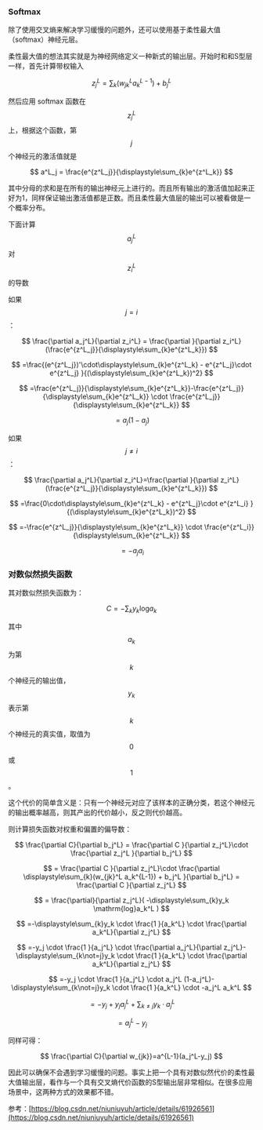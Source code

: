 ### Softmax

除了使用交叉熵来解决学习缓慢的问题外，还可以使用基于柔性最大值（softmax）神经元层。

柔性最大值的想法其实就是为神经网络定义一种新式的输出层。开始时和和S型层一样，首先计算带权输入


$$
z^L_j=\displaystyle\sum_{k}(w_{jk}^L a_k^{L-1}) + b_j^L
$$


然后应用 softmax 函数在$$z^L_j$$上，根据这个函数，第$$j$$个神经元的激活值就是


$$
a^L_j = \frac{e^{z^L_j}}{\displaystyle\sum_{k}e^{z^L_k}}
$$


其中分母的求和是在所有的输出神经元上进行的。而且所有输出的激活值加起来正好为1，同样保证输出激活值都是正数。而且柔性最大值层的输出可以被看做是一个概率分布。

下面计算$$a^L_j$$对$$z_i^L$$的导数

如果$$j=i$$：


$$
\frac{\partial a_j^L}{\partial z_i^L} = \frac{\partial }{\partial z_i^L}(\frac{e^{z^L_j}}{\displaystyle\sum_{k}e^{z^L_k}})
$$



$$
=\frac{(e^{z^L_j})'\cdot\displaystyle\sum_{k}e^{z^L_k} - e^{z^L_j}\cdot e^{z^L_j} }{(\displaystyle\sum_{k}e^{z^L_k})^2}
$$



$$
=\frac{e^{z^L_j}}{\displaystyle\sum_{k}e^{z^L_k}}-\frac{e^{z^L_j}}{\displaystyle\sum_{k}e^{z^L_k}} \cdot \frac{e^{z^L_j}}{\displaystyle\sum_{k}e^{z^L_k}}
$$



$$
=a_j (1-a_j)
$$


如果$$j \neq i$$：


$$
\frac{\partial a_j^L}{\partial z_i^L}=\frac{\partial }{\partial z_i^L}(\frac{e^{z^L_j}}{\displaystyle\sum_{k}e^{z^L_k}})
$$



$$
=\frac{0\cdot\displaystyle\sum_{k}e^{z^L_k} - e^{z^L_j}\cdot e^{z^L_i} }{(\displaystyle\sum_{k}e^{z^L_k})^2}
$$



$$
=-\frac{e^{z^L_j}}{\displaystyle\sum_{k}e^{z^L_k}} \cdot \frac{e^{z^L_i}}{\displaystyle\sum_{k}e^{z^L_k}}
$$



$$
= - a_j a_i
$$


### 对数似然损失函数

其对数似然损失函数为：


$$
C=-\displaystyle\sum_{k}y_k \mathrm{log}a_k
$$


其中$$a_k$$为第$$k$$个神经元的输出值，$$y_k$$表示第$$k$$个神经元的真实值，取值为$$0$$或$$1$$。

这个代价的简单含义是：只有一个神经元对应了该样本的正确分类，若这个神经元的输出概率越高，则其产出的代价越小，反之则代价越高。

则计算损失函数对权重和偏置的偏导数：


$$
\frac{\partial C}{\partial b_j^L} = \frac{\partial C }{\partial z_j^L}\cdot \frac{\partial z_j^L }{\partial b_j^L}
$$



$$
= \frac{\partial C }{\partial z_j^L}\cdot \frac{\partial \displaystyle\sum_{k}(w_{jk}^L a_k^{L-1}) + b_j^L }{\partial b_j^L} = \frac{\partial C }{\partial z_j^L}
$$



$$
= \frac{\partial}{\partial z_j^L}( -\displaystyle\sum_{k}y_k \mathrm{log}a_k^L )
$$



$$
=-\displaystyle\sum_{k}y_k \cdot \frac{1 }{a_k^L} \cdot \frac{\partial a_k^L}{\partial z_j^L}
$$



$$
=-y_j \cdot \frac{1 }{a_j^L} \cdot \frac{\partial a_j^L}{\partial z_j^L}-\displaystyle\sum_{k\not=j}y_k \cdot \frac{1 }{a_k^L} \cdot \frac{\partial a_k^L}{\partial z_j^L}
$$



$$
=-y_j \cdot \frac{1 }{a_j^L} \cdot a_j^L (1-a_j^L)-\displaystyle\sum_{k\not=j}y_k \cdot \frac{1 }{a_k^L} \cdot -a_j^L a_k^L
$$



$$
=-y_j + y_j a_j^L +\displaystyle\sum_{k\not=j}y_k \cdot  a_j^L
$$



$$
=a_j^L-y_j
$$


同样可得：


$$
\frac{\partial C}{\partial w_{jk}}=a^{L-1}(a_j^L-y_j)
$$


因此可以确保不会遇到学习缓慢的问题。事实上把一个具有对数似然代价的柔性最大值输出层，看作与一个具有交叉熵代价函数的S型输出层非常相似。在很多应用场景中，这两种方式的效果都不错。

参考：[https://blog.csdn.net/niuniuyuh/article/details/61926561](https://blog.csdn.net/niuniuyuh/article/details/61926561)

